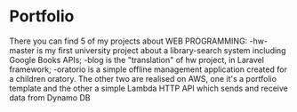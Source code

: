 # Portfolio
There you can find 5 of my projects about WEB PROGRAMMING:
-hw-master is my first university project about a library-search system including Google Books APIs;
-blog is the "translation" of hw project, in Laravel framework;
-oratorio is a simple offline management application created for a children oratory.
The other two are realised on AWS, one it's a portfolio template and the other a simple Lambda HTTP API which sends and receive data from Dynamo DB
